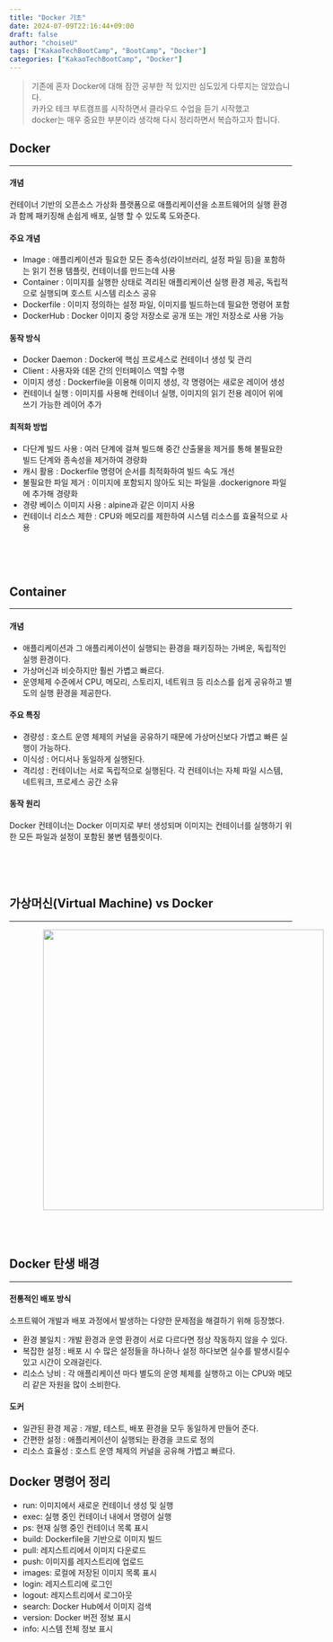```yaml
---
title: "Docker 기초"
date: 2024-07-09T22:16:44+09:00
draft: false
author: "choiseU"
tags: ["KakaoTechBootCamp", "BootCamp", "Docker"]
categories: ["KakaoTechBootCamp", "Docker"]
---
```

> 기존에 혼자 Docker에 대해 잠깐 공부한 적 있지만 심도있게 다루지는 않았습니다.  
> 카카오 테크 부트캠프를 시작하면서 클라우드 수업을 듣기 시작했고  
> docker는 매우 중요한 부분이라 생각해 다시 정리하면서 복습하고자 합니다.  

## Docker
***
#### 개념
컨테이너 기반의 오픈소스 가상화 플랫폼으로 애플리케이션을 소프트웨어의 실행 환경과 함께 패키징해 손쉽게 배포, 실행 할 수 있도록 도와준다.

#### 주요 개념
- Image : 애플리케이션과 필요한 모든 종속성(라이브러리, 설정 파일 등)을 포함하는 읽기 전용 템플릿, 컨테이너를 만드는데 사용
- Container : 이미지를 실행한 상태로 격리된 애플리케이션 실행 환경 제공, 독립적으로 실행되며 호스트 시스템 리소스 공유
- Dockerfile : 이미지 정의하는 설정 파일, 이미지를 빌드하는데 필요한 명령어 포함
- DockerHub : Docker 이미지 중앙 저장소로 공개 또는 개인 저장소로 사용 가능

#### 동작 방식
- Docker Daemon : Docker에 핵심 프로세스로 컨테이너 생성 및 관리
- Client : 사용자와 데몬 간의 인터페이스 역할 수행
- 이미지 생성 : Dockerfile을 이용해 이미지 생성, 각 명령어는 새로운 레이어 생성
- 컨테이너 실행 : 이미지를 사용해 컨테이너 실행, 이미지의 읽기 전용 레이어 위에 쓰기 가능한 레이어 추가

#### 최적화 방법
- 다단계 빌드 사용 : 여러 단계에 걸쳐 빌드해 중간 산출물을 제거를 통해 불필요한 빌드 단계와 종속성을 제거하여 경량화
- 캐시 활용 : Dockerfile 명령어 순서를 최적화하여 빌드 속도 개선
- 불필요한 파일 제거 : 이미지에 포함되지 않아도 되는 파일을 .dockerignore 파일에 추가해 경량화
- 경량 베이스 이미지 사용 : alpine과 같은 이미지 사용
- 컨테이너 리소스 제한 : CPU와 메모리를 제한하여 시스템 리소스를 효율적으로 사용


<div style="height: 50px;"></div>

## Container
***
#### 개념
- 애플리케이션과 그 애플리케이션이 실행되는 환경을 패키징하는 가벼운, 독립적인 실행 환경이다.
- 가상머신과 비슷하지만 훨씬 가볍고 빠르다.
- 운영체제 수준에서 CPU, 메모리, 스토리지, 네트워크 등 리소스를 쉽게 공유하고 별도의 실행 환경을 제공한다.

#### 주요 특징
- 경량성 : 호스트 운영 체제의 커널을 공유하기 때문에 가상머신보다 가볍고 빠른 실행이 가능하다.
- 이식성 : 어디서나 동일하게 실행된다.
- 격리성 : 컨테이너는 서로 독립적으로 실행된다. 각 컨테이너는 자체 파일 시스템, 네트워크, 프로세스 공간 소유

#### 동작 원리
Docker 컨테이너는 Docker 이미지로 부터 생성되며 이미지는 컨테이너를 실행하기 위한 모든 파일과 설정이 포함된 불변 템플릿이다.

<div style="height: 50px;"></div>

## 가상머신(Virtual Machine) vs Docker
***

<img style="margin-left: 60px; width: 500px;" src="/img/posts/docker/VMvsDocker.png">

<div style="height: 50px;"></div>

## Docker 탄생 배경
***
#### 전통적인 배포 방식
소프트웨어 개발과 배포 과정에서 발생하는 다양한 문제점을 해결하기 위해 등장했다.
- 환경 불일치 : 개발 환경과 운영 환경이 서로 다르다면 정상 작동하지 않을 수 있다.
- 복잡한 설정 : 배포 시 수 많은 설정들을 하나하나 설정 하다보면 실수를 발생시킬수 있고 시간이 오래걸린다.
- 리소스 낭비 : 각 애플리케이션 마다 별도의 운영 체제를 실행하고 이는 CPU와 메모리 같은 자원을 많이 소비한다.

#### 도커
- 일관된 환경 제공 : 개발, 테스트, 배포 환경을 모두 동일하게 만들어 준다.
- 간편한 설정 : 애플리케이션이 실행되는 환경을 코드로 정의
- 리소스 효율성 : 호스트 운영 체제의 커널을 공유해 가볍고 빠르다.

## Docker 명령어 정리
- run: 이미지에서 새로운 컨테이너 생성 및 실행
- exec: 실행 중인 컨테이너 내에서 명령어 실행
- ps: 현재 실행 중인 컨테이너 목록 표시
- build: Dockerfile을 기반으로 이미지 빌드
- pull: 레지스트리에서 이미지 다운로드
- push: 이미지를 레지스트리에 업로드
- images: 로컬에 저장된 이미지 목록 표시
- login: 레지스트리에 로그인
- logout: 레지스트리에서 로그아웃
- search: Docker Hub에서 이미지 검색
- version: Docker 버전 정보 표시
- info: 시스템 전체 정보 표시
